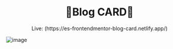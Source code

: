 <h1 align="center">
🤖Blog CARD🚀
</h1>

<p align="center">Live: (https://es-frontendmentor-blog-card.netlify.app/)</p>

![image](https://github.com/user-attachments/assets/7ebfcd71-f8ff-4be9-8de4-be99544763bb)
